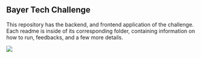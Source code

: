 ## Bayer Tech Challenge
This repository has the backend, and frontend application of the challenge.
Each readme is inside of its corresponding folder, containing information on how to run, feedbacks, and a few more details.


<img src="https://imgur.com/4FgVSoI.jpg"/>